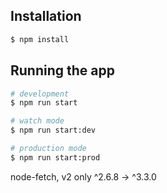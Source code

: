 ## Installation

```bash
$ npm install
```

## Running the app

```bash
# development
$ npm run start

# watch mode
$ npm run start:dev

# production mode
$ npm run start:prod
```

node-fetch, v2 only
^2.6.8 → ^3.3.0
